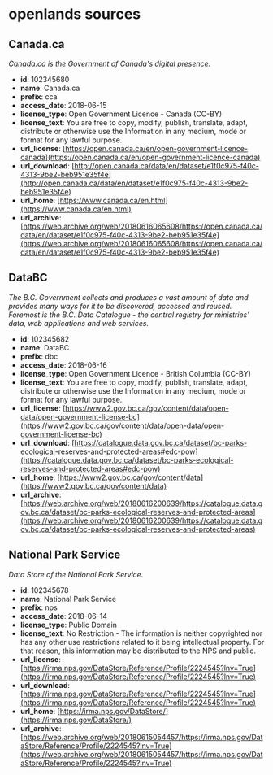 # openlands sources

## Canada.ca

_Canada.ca is the Government of Canada's digital presence._ 

* **id**: 102345680
* **name**: Canada.ca
* **prefix**: cca
* **access_date**: 2018-06-15
* **license_type**: Open Government Licence - Canada (CC-BY)
* **license_text**: You are free to copy, modify, publish, translate, adapt, distribute or otherwise use the Information in any medium, mode or format for any lawful purpose.
* **url_license**: [https://open.canada.ca/en/open-government-licence-canada](https://open.canada.ca/en/open-government-licence-canada)
* **url_download**: [http://open.canada.ca/data/en/dataset/e1f0c975-f40c-4313-9be2-beb951e35f4e](http://open.canada.ca/data/en/dataset/e1f0c975-f40c-4313-9be2-beb951e35f4e)
* **url_home**: [https://www.canada.ca/en.html](https://www.canada.ca/en.html)
* **url_archive**: [https://web.archive.org/web/20180616065608/https://open.canada.ca/data/en/dataset/e1f0c975-f40c-4313-9be2-beb951e35f4e](https://web.archive.org/web/20180616065608/https://open.canada.ca/data/en/dataset/e1f0c975-f40c-4313-9be2-beb951e35f4e)

## DataBC

_The B.C. Government collects and produces a vast amount of data and provides many ways for it to be discovered, accessed and reused.  Foremost is the B.C. Data Catalogue - the central registry for ministries’ data, web applications and web services._ 

* **id**: 102345682
* **name**: DataBC
* **prefix**: dbc
* **access_date**: 2018-06-16
* **license_type**: Open Government Licence - British Columbia (CC-BY)
* **license_text**: You are free to copy, modify, publish, translate, adapt, distribute or otherwise use the Information in any medium, mode or format for any lawful purpose.
* **url_license**: [https://www2.gov.bc.ca/gov/content/data/open-data/open-government-license-bc](https://www2.gov.bc.ca/gov/content/data/open-data/open-government-license-bc)
* **url_download**: [https://catalogue.data.gov.bc.ca/dataset/bc-parks-ecological-reserves-and-protected-areas#edc-pow](https://catalogue.data.gov.bc.ca/dataset/bc-parks-ecological-reserves-and-protected-areas#edc-pow)
* **url_home**: [https://www2.gov.bc.ca/gov/content/data](https://www2.gov.bc.ca/gov/content/data)
* **url_archive**: [https://web.archive.org/web/20180616200639/https://catalogue.data.gov.bc.ca/dataset/bc-parks-ecological-reserves-and-protected-areas](https://web.archive.org/web/20180616200639/https://catalogue.data.gov.bc.ca/dataset/bc-parks-ecological-reserves-and-protected-areas)

## National Park Service

_Data Store of the National Park Service._ 

* **id**: 102345678
* **name**: National Park Service
* **prefix**: nps
* **access_date**: 2018-06-14
* **license_type**: Public Domain
* **license_text**: No Restriction - The information is neither copyrighted nor has any other use restrictions related to it being intellectual property. For that reason, this information may be distributed to the NPS and public.
* **url_license**: [https://irma.nps.gov/DataStore/Reference/Profile/2224545?lnv=True](https://irma.nps.gov/DataStore/Reference/Profile/2224545?lnv=True)
* **url_download**: [https://irma.nps.gov/DataStore/Reference/Profile/2224545?lnv=True](https://irma.nps.gov/DataStore/Reference/Profile/2224545?lnv=True)
* **url_home**: [https://irma.nps.gov/DataStore/](https://irma.nps.gov/DataStore/)
* **url_archive**: [https://web.archive.org/web/20180615054457/https://irma.nps.gov/DataStore/Reference/Profile/2224545?lnv=True](https://web.archive.org/web/20180615054457/https://irma.nps.gov/DataStore/Reference/Profile/2224545?lnv=True)

